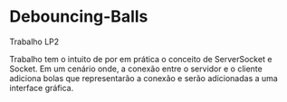 # Debouncing-Balls
Trabalho LP2

Trabalho tem o intuito de por em prática o conceito de ServerSocket e Socket. Em um cenário onde, a conexão entre o servidor e o cliente adiciona bolas que representarão a conexão e serão adicionadas a uma interface gráfica.
